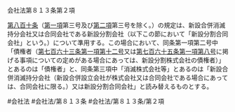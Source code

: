 会社法第８１３条第２項

[第八百十条](会社法＿＿＿＿第８１０条)（[第一項](会社法＿＿＿＿第８１３条第１項)第三号及び[第二項](会社法＿＿＿＿第８１３条第２項)第三号を除く。）の規定は、新設合併消滅持分会社又は合同会社である新設分割会社（以下この節において「新設分割合同会社」という。）について準用する。この場合において、同条第一項第二号中「債権者（[第七百六十三条第一項第十二号](会社法＿＿＿＿第７６３条第１項第１２号)又は[第七百六十五条第一項第八号](会社法＿＿＿＿第７６５条第１項第８号)に掲げる事項についての定めがある場合にあっては、新設分割株式会社の債権者）」とあるのは「債権者」と、同条第三項中「消滅株式会社等」とあるのは「新設合併消滅持分会社（新設合併設立会社が株式会社又は合同会社である場合にあっては、合同会社に限る。）又は新設分割合同会社」と読み替えるものとする。

#会社法
#会社法/第８１３条
#会社法/第８１３条/第２項
